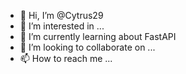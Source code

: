 - 👋 Hi, I’m @Cytrus29
- 👀 I’m interested in ...
- 🌱 I’m currently learning about FastAPI
- 💞️ I’m looking to collaborate on ...
- 📫 How to reach me ...

<!---
Cytrus29/Cytrus29 is a ✨ special ✨ repository because its `README.md` (this file) appears on your GitHub profile.
You can click the Preview link to take a look at your changes.
--->
